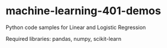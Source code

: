 # machine-learning-401-demos
Python code samples for Linear and Logistic Regression

Required libraries: pandas, numpy, scikit-learn
